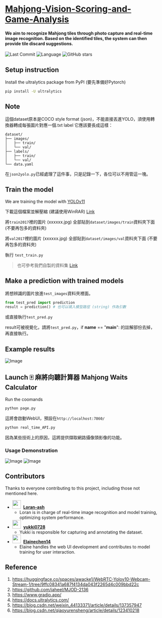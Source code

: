 # [Mahjong-Vision-Scoring-and-Game-Analysis](https://github.com/Loran-ash/Mahjong-Vision-Scoring-and-Game-Analysis)

#### We aim to recognize Mahjong tiles through photo capture and real-time image recognition. Based on the identified tiles, the system can then provide tile discard suggestions.

![Last Commit](https://img.shields.io/github/last-commit/Loran-ash/Mahjong-Vision-Scoring-and-Game-Analysis)
![Language](https://img.shields.io/github/languages/top/Loran-ash/Mahjong-Vision-Scoring-and-Game-Analysis)
![GitHub stars](https://img.shields.io/github/stars/Loran-ash/Mahjong-Vision-Scoring-and-Game-Analysis)



## Setup instruction
Install the ultralytics package from PyPI (要先準備好Pytorch)
```sh
pip install -U ultralytics
```

## Note
這個dataset原本是COCO style format (json)，不能直接丟進YOLO，須使用轉換器轉成每張圖片對應一個.txt label
它應該要長成這樣：
```
dataset/
├── images/
│   ├── train/
│   └── val/
├── labels/
│   ├── train/
│   └── val/
└── data.yaml
```
在```json2yolo.py```已經處理了這件事，只是記錄一下，各位可以不用管這一塊。


## Train the model
We are training the model with [YOLOv11](https://docs.ultralytics.com/)

下載這個檔案並解壓縮 (建議使用WinRAR)
[Link](https://drive.google.com/file/d/1zmgVjSa2nh4hwUGe5Pv9Msf3DVUH5B7M/view?usp=drive_link)

將```train2017```裡的圖片 (xxxxxx.jpg) 全部貼到```dataset/images/train```資料夾下面 (不要再包多的資料夾)

將```val2017```裡的圖片 (xxxxxx.jpg) 全部貼到```dataset/images/val```資料夾下面 (不要再包多的資料夾)

執行 ```test_train.py```

>也可參考我們自製的資料集 [Link](https://drive.google.com/drive/folders/1tJOyyNNLBpiCzEqrtbJePKiDOmigqr1a?usp=sharing)


## Make a prediction with trained models

將想辨識的圖片放進```test_images```資料夾裡面。

```python
from test_pred import prediction
result = prediction() # 也可以填入模型路徑 (string) 作為引數
```

或直接執行```test_pred.py```

result可被視覺化，請將```test_pred.py```，if __name__ == "__main__": 的註解部份去掉，再直接執行。

## Example results

![Image](https://github.com/user-attachments/assets/81807b03-ea41-4759-ba3f-f03b5722454d)

## Launch 🀄️ 麻將向聽計算器 Mahjong Waits Calculator

Run the coomands
```bash
python page.py
```
這將會啟動WebUI，預設在```http://localhost:7860/```

```bash
python real_time_API.py
```
因為某些技術上的原因，這將提供擷取網路攝像頭影像的功能。

### Usage Demonstration

![Image](https://github.com/user-attachments/assets/8c540ffa-77ad-46b2-9990-546ccc54c076)
![Image](https://github.com/user-attachments/assets/61b1e934-8202-4d2f-9c69-8a1cd65cd070)

## Contributors

Thanks to everyone contributing to this project, including those not mentioned here.

<ul>
  <li>
    <img src='https://avatars.githubusercontent.com/u/131962510?v=4' height='28' width='28'></img>&nbsp;&nbsp;<strong><a href='https://github.com/Loran-ash'>Loran-ash</a></strong>
    <ul>
      <li>Loran is in charge of real-time image recognition and model training, optimizing system performance.</li>
    </ul>
  </li>
  <li>
    <img src='https://avatars.githubusercontent.com/u/150805993?v=4' height='28' width='28'></img>&nbsp;&nbsp;<strong><a href='https://github.com/yukki0728'>yukki0728</a></strong>
    <ul>
      <li>Yukki is responsible for capturing and annotating the dataset.</li>
    </ul>
  </li>
  <li>
    <img src='https://avatars.githubusercontent.com/u/190680637?v=4' height='28' width='28'></img>&nbsp;&nbsp;<strong><a href='https://github.com/Elainechen14'>Elainechen14</a></strong>
    <ul>
      <li>Elaine handles the web UI development and contributes to model training for user interaction.</li>
    </ul>
  </li>
</ul>

## Reference

1. https://huggingface.co/spaces/awacke1/WebRTC-Yolov10-Webcam-Stream-1/tree/9ffc08341a687f4134da043f2265d4c009bbd22c
2. https://github.com/jaheel/MJOD-2136
3. https://www.gradio.app/
4. https://docs.ultralytics.com/
5. https://blog.csdn.net/weixin_44133371/article/details/137357947
6. https://blog.csdn.net/qiaoyurensheng/article/details/123410218






